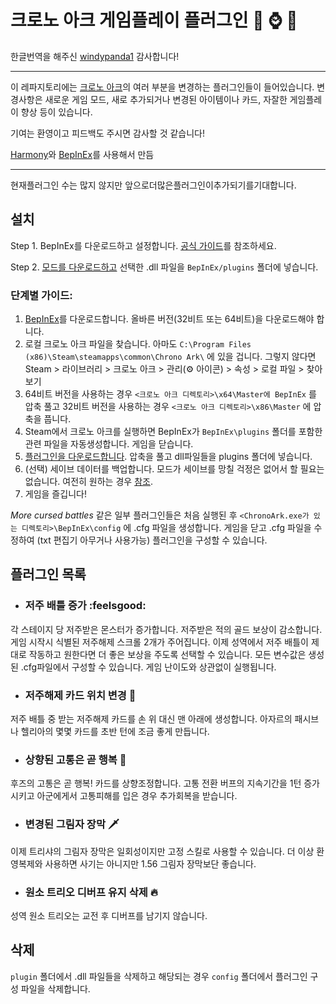 # 크로노 아크 게임플레이 플러그인 :baguette_bread: :watch: :hedgehog:

한글번역을 해주신 [windypanda1](https://github.com/fwqefwqef) 감사합니다!

---

이 레파지토리에는 [크로노 아크](https://store.steampowered.com/app/1188930/Chrono_Ark/)의 여러 부분을 변경하는 플러그인들이 들어있습니다. 변경사항은 새로운 게임 모드, 새로 추가되거나 변경된 아이템이나 카드, 자잘한 게임플레이 향상 등이 있습니다.

기여는 환영이고 피드백도 주시면 감사할 것 같습니다!

[Harmony](https://github.com/pardeike/Harmony)와 [BepInEx](https://github.com/BepInEx/BepInEx)를 사용해서 만듬

---
현재플러그인 수는 많지 않지만 앞으로더많은플러그인이추가되기를기대합니다.


## 설치

Step 1. BepInEx를 다운로드하고 설정합니다. [공식 가이드](https://docs.bepinex.dev/master/articles/user_guide/installation/unity_mono.html)를 참조하세요.

Step 2. [모드를 다운로드하고](https://github.com/Neoshrimp/ChronoArk-gameplay-plugins/releases) 선택한 .dll 파일을 `BepInEx/plugins` 폴더에 넣습니다.

### 단계별 가이드:

1. [BepInEx](https://github.com/BepInEx/BepInEx/releases/tag/v5.4.21)를 다운로드합니다. 올바른 버전(32비트 또는 64비트)을 다운로드해야 합니다.
2. 로컬 크로노 아크 파일을 찾습니다. 아마도 `C:\Program Files (x86)\Steam\steamapps\common\Chrono Ark\` 에 있을 겁니다. 그렇지 않다면 Steam > 라이브러리 > 크로노 아크 > 관리(:gear: 아이콘) > 속성 > 로컬 파일 > 찾아보기
3. 64비트 버전을 사용하는 경우 `<크로노 아크 디렉토리>\x64\Master에 BepInEx` 를 압축 풀고 32비트 버전을 사용하는 경우 `<크로노 아크 디렉토리>\x86\Master` 에 압축을 풉니다.
4. Steam에서 크로노 아크를 실행하면 BepInEx가 `BepInEx\plugins` 폴더를 포함한 관련 파일을 자동생성합니다. 게임을 닫습니다.
5. [플러그인을 다운로드합니다](https://github.com/Neoshrimp/ChronoArk-gameplay-plugins/releases). 압축을 풀고 dll파일들을 plugins 폴더에 넣습니다.
6. (선택) 세이브 데이터를 백업합니다. 모드가 세이브를 망칠 걱정은 없어서 할 필요는 없습니다. 여전히 원하는 경우 [참조](https://steamcommunity.com/app/1188930/discussions/1/4917340730760337347/).
7. 게임을 즐깁니다!

*More cursed battles* 같은 일부 플러그인들은 처음 실행된 후 `<ChronoArk.exe가 있는 디렉토리>\BepInEx\config` 에 .cfg 파일을 생성합니다. 게임을 닫고 .cfg 파일을 수정하여 (txt 편집기 아무거나 사용가능) 플러그인을 구성할 수 있습니다.

## 플러그인 목록

* ### 저주 배틀 증가  :feelsgood:

각 스테이지 당 저주받은 몬스터가 증가합니다. 저주받은 적의 골드 보상이 감소합니다. 게임 시작시 식별된 저주해제 스크롤 2개가 주어집니다. 이제 성역에서 저주 배틀이 제대로 작동하고 원한다면 더 좋은 보상을 주도록 선택할 수 있습니다. 모든 변수값은 생성된 .cfg파일에서 구성할 수 있습니다. 게임 난이도와 상관없이 실행됩니다.

* ### 저주해제 카드 위치 변경 :scroll:

저주 배틀 중 받는 저주해제 카드를 손 위 대신 맨 아래에 생성합니다. 아자르의 패시브나 헬리아의 몇몇 카드를 초반 턴에 조금 좋게 만듭니다.

* ### 상향된 고통은 곧 행복 :carrot:

후즈의 고통은 곧 행복! 카드를 상향조정합니다. 고통 전환 버프의 지속기간을 1턴 증가시키고 아군에게서 고통피해를 입은 경우 추가회복을 받습니다.

* ### 변경된 그림자 장막 :dagger:
이제 트리샤의 그림자 장막은 일회성이지만 고정 스킬로 사용할 수 있습니다. 더 이상 환영복제와 사용하면 사기는 아니지만 1.56 그림자 장막보단 좋습니다.

* ### 원소 트리오 디버프 유지 삭제 :fire:

성역 원소 트리오는 교전 후 디버프를 남기지 않습니다.

## 삭제
`plugin` 폴더에서 .dll 파일들을 삭제하고 해당되는 경우 `config` 폴더에서 플러그인 구성 파일을 삭제합니다.
